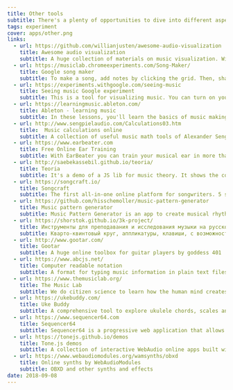 ```yaml
---
title: Other tools
subtitle: There's a plenty of opportunities to dive into different aspects of music theory and practice online
tags: experiment
cover: apps/other.png
links:
  - url: https://github.com/willianjusten/awesome-audio-visualization
    title: Awesome audio visualization
    subtitle: A huge collection of materials on music visualization. With free webapps and downloads.
  - url: https://musiclab.chromeexperiments.com/Song-Maker/
    title: Google song maker
    subtitle: To make a song, add notes by clicking the grid. Then, share your song with a link. You can also use a MIDI keyboard or sing a note into your mic.
  - url: https://experiments.withgoogle.com/seeing-music
    title: Seeing music Google experiment
    subtitle: This is a tool for visualizing music. You can turn on your mic to sing or play sounds. You can also drop in your own audio or video file. Some modes – like Hilbert Scope and Spectrogram – show the subtle textures of sound. Others show the paths and shapes of different melodies.
  - url: https://learningmusic.ableton.com/
    title: Ableton - learning music
    subtitle: In these lessons, you'll learn the basics of music making. No prior experience or equipment is required; you'll do everything right here in your browser.
  - url: http://www.sengpielaudio.com/Calculations03.htm
    title:  Music calculations online
    subtitle: A collection of useful music math tools of Alexander Sengpiel
  - url: https://www.earbeater.com
    title: Free Online Ear Training
    subtitle: With EarBeater you can train your musical ear in more than 200 individual exercises covering intervals, chords and scales.
  - url: http://saebekassebil.github.io/teoria/
    title: Teoria
    subtitle: It's a demo of a JS lib for music theory. It shows the compound waveform of any given chord. Once it sould be ported to Chromatone.center
  - url: https://songcraft.io/
    title: Songcraft
    subtitle: The first all-in-one online platform for songwriters. 5 songs limited free plan.
  - url: https://github.com/hisschemoller/music-pattern-generator
    title: Music pattern generator
    subtitle: Music Pattern Generator is an app to create musical rhythms. It sends MIDI data, so it won’t make any sounds by itself. For that you need to connect it to MIDI soft- or hardware that can handle MIDI data to produce sound.
  - url: https://shorstok.github.io/3k-project/
    title: Инструменты для преподавания и исследования музыки на русском
    subtitle: Кварто-квинтовый круг, аппликатуры, клавиши, с возможностью скачать нарисованное
  - url: http://www.gootar.com/
    title: Gootar
    subtitle: A huge online toolbox for guitar players by goddess 401
  - url: https://www.abcjs.net/
    title: Computer readable notation
    subtitle: A format for typing music information in plain text files
  - url: https://www.themusiclab.org/
    title: The Music Lab 
    subtitle: We do citizen science to learn how the human mind creates and perceives music. Pick a game to get started!
  - url: https://ukebuddy.com/
    title: Uke Buddy
    subtitle: A comprehensive tool to explore ukulele chords, scales and song tabs.
  - url: https://www.sequencer64.com
    title: Sequencer64
    subtitle: Sequencer64 is a progressive web application that allows you to quickly sequence a 64-step pattern for a 9-sound sampler.
  - url: https://tonejs.github.io/demos
    title: Tone.js demos
    subtitle: A collection of interactive WebAudio online apps built with Tone.js library
  - url: https://www.webaudiomodules.org/wamsynths/obxd
    title: Online synths by WebAudioModules
    subtitle: OBXD and other synths and effects
date: 2018-09-08
---
```


<other-list :tools="$frontmatter.links" />